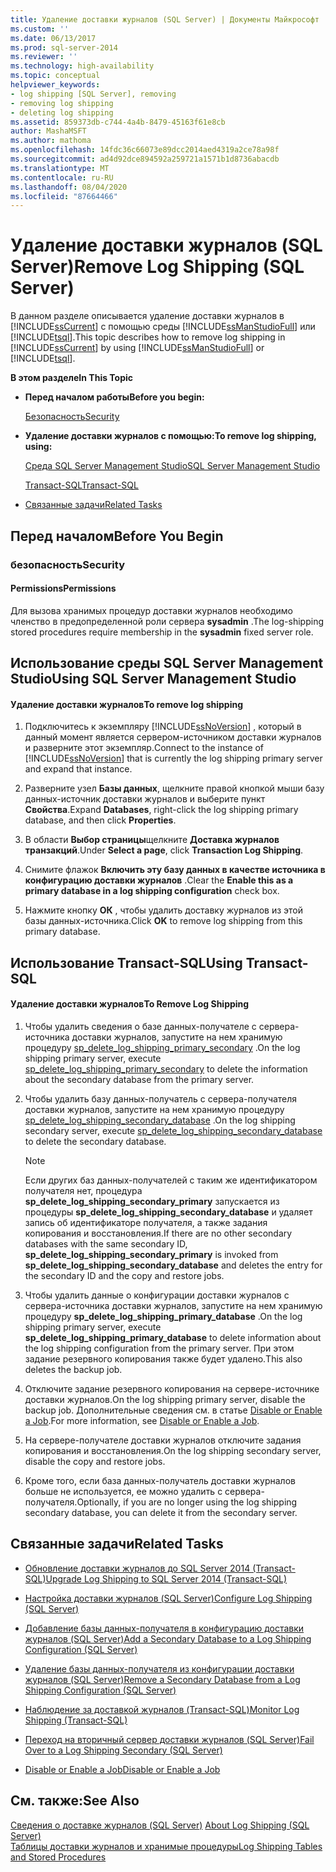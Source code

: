 ```yaml
---
title: Удаление доставки журналов (SQL Server) | Документы Майкрософт
ms.custom: ''
ms.date: 06/13/2017
ms.prod: sql-server-2014
ms.reviewer: ''
ms.technology: high-availability
ms.topic: conceptual
helpviewer_keywords:
- log shipping [SQL Server], removing
- removing log shipping
- deleting log shipping
ms.assetid: 859373db-c744-4a4b-8479-45163f61e8cb
author: MashaMSFT
ms.author: mathoma
ms.openlocfilehash: 14fdc36c66073e89dcc2014aed4319a2ce78a98f
ms.sourcegitcommit: ad4d92dce894592a259721a1571b1d8736abacdb
ms.translationtype: MT
ms.contentlocale: ru-RU
ms.lasthandoff: 08/04/2020
ms.locfileid: "87664466"
---
```

# <a name="remove-log-shipping-sql-server"></a><span data-ttu-id="2b242-102">Удаление доставки журналов (SQL Server)</span><span class="sxs-lookup"><span data-stu-id="2b242-102">Remove Log Shipping (SQL Server)</span></span>
  <span data-ttu-id="2b242-103">В данном разделе описывается удаление доставки журналов в [!INCLUDE[ssCurrent](../../includes/sscurrent-md.md)] с помощью среды [!INCLUDE[ssManStudioFull](../../includes/ssmanstudiofull-md.md)] или [!INCLUDE[tsql](../../includes/tsql-md.md)].</span><span class="sxs-lookup"><span data-stu-id="2b242-103">This topic describes how to remove log shipping in [!INCLUDE[ssCurrent](../../includes/sscurrent-md.md)] by using [!INCLUDE[ssManStudioFull](../../includes/ssmanstudiofull-md.md)] or [!INCLUDE[tsql](../../includes/tsql-md.md)].</span></span>  
  
 <span data-ttu-id="2b242-104">**В этом разделе**</span><span class="sxs-lookup"><span data-stu-id="2b242-104">**In This Topic**</span></span>  
  
-   <span data-ttu-id="2b242-105">**Перед началом работы**</span><span class="sxs-lookup"><span data-stu-id="2b242-105">**Before you begin:**</span></span>  
  
     [<span data-ttu-id="2b242-106">Безопасность</span><span class="sxs-lookup"><span data-stu-id="2b242-106">Security</span></span>](#Security)  
  
-   <span data-ttu-id="2b242-107">**Удаление доставки журналов с помощью:**</span><span class="sxs-lookup"><span data-stu-id="2b242-107">**To remove log shipping, using:**</span></span>  
  
     [<span data-ttu-id="2b242-108">Среда SQL Server Management Studio</span><span class="sxs-lookup"><span data-stu-id="2b242-108">SQL Server Management Studio</span></span>](#SSMSProcedure)  
  
     [<span data-ttu-id="2b242-109">Transact-SQL</span><span class="sxs-lookup"><span data-stu-id="2b242-109">Transact-SQL</span></span>](#TsqlProcedure)  
  
-   [<span data-ttu-id="2b242-110">Связанные задачи</span><span class="sxs-lookup"><span data-stu-id="2b242-110">Related Tasks</span></span>](#RelatedTasks)  
  
##  <a name="before-you-begin"></a><a name="BeforeYouBegin"></a> <span data-ttu-id="2b242-111">Перед началом</span><span class="sxs-lookup"><span data-stu-id="2b242-111">Before You Begin</span></span>  
  
###  <a name="security"></a><a name="Security"></a> <span data-ttu-id="2b242-112">безопасность</span><span class="sxs-lookup"><span data-stu-id="2b242-112">Security</span></span>  
  
####  <a name="permissions"></a><a name="Permissions"></a> <span data-ttu-id="2b242-113">Permissions</span><span class="sxs-lookup"><span data-stu-id="2b242-113">Permissions</span></span>  
 <span data-ttu-id="2b242-114">Для вызова хранимых процедур доставки журналов необходимо членство в предопределенной роли сервера **sysadmin** .</span><span class="sxs-lookup"><span data-stu-id="2b242-114">The log-shipping stored procedures require membership in the **sysadmin** fixed server role.</span></span>  
  
##  <a name="using-sql-server-management-studio"></a><a name="SSMSProcedure"></a> <span data-ttu-id="2b242-115">Использование среды SQL Server Management Studio</span><span class="sxs-lookup"><span data-stu-id="2b242-115">Using SQL Server Management Studio</span></span>  
  
#### <a name="to-remove-log-shipping"></a><span data-ttu-id="2b242-116">Удаление доставки журналов</span><span class="sxs-lookup"><span data-stu-id="2b242-116">To remove log shipping</span></span>  
  
1.  <span data-ttu-id="2b242-117">Подключитесь к экземпляру [!INCLUDE[ssNoVersion](../../includes/ssnoversion-md.md)] , который в данный момент является сервером-источником доставки журналов и разверните этот экземпляр.</span><span class="sxs-lookup"><span data-stu-id="2b242-117">Connect to the instance of [!INCLUDE[ssNoVersion](../../includes/ssnoversion-md.md)] that is currently the log shipping primary server and expand that instance.</span></span>  
  
2.  <span data-ttu-id="2b242-118">Разверните узел **Базы данных**, щелкните правой кнопкой мыши базу данных-источник доставки журналов и выберите пункт **Свойства**.</span><span class="sxs-lookup"><span data-stu-id="2b242-118">Expand **Databases**, right-click the log shipping primary database, and then click **Properties**.</span></span>  
  
3.  <span data-ttu-id="2b242-119">В области **Выбор страницы**щелкните **Доставка журналов транзакций**.</span><span class="sxs-lookup"><span data-stu-id="2b242-119">Under **Select a page**, click **Transaction Log Shipping**.</span></span>  
  
4.  <span data-ttu-id="2b242-120">Снимите флажок **Включить эту базу данных в качестве источника в конфигурацию доставки журналов** .</span><span class="sxs-lookup"><span data-stu-id="2b242-120">Clear the **Enable this as a primary database in a log shipping configuration** check box.</span></span>  
  
5.  <span data-ttu-id="2b242-121">Нажмите кнопку **ОК** , чтобы удалить доставку журналов из этой базы данных-источника.</span><span class="sxs-lookup"><span data-stu-id="2b242-121">Click **OK** to remove log shipping from this primary database.</span></span>  
  
##  <a name="using-transact-sql"></a><a name="TsqlProcedure"></a> <span data-ttu-id="2b242-122">Использование Transact-SQL</span><span class="sxs-lookup"><span data-stu-id="2b242-122">Using Transact-SQL</span></span>  
  
#### <a name="to-remove-log-shipping"></a><span data-ttu-id="2b242-123">Удаление доставки журналов</span><span class="sxs-lookup"><span data-stu-id="2b242-123">To Remove Log Shipping</span></span>  
  
1.  <span data-ttu-id="2b242-124">Чтобы удалить сведения о базе данных-получателе с сервера-источника доставки журналов, запустите на нем хранимую процедуру [sp_delete_log_shipping_primary_secondary](/sql/relational-databases/system-stored-procedures/sp-delete-log-shipping-primary-secondary-transact-sql) .</span><span class="sxs-lookup"><span data-stu-id="2b242-124">On the log shipping primary server, execute [sp_delete_log_shipping_primary_secondary](/sql/relational-databases/system-stored-procedures/sp-delete-log-shipping-primary-secondary-transact-sql) to delete the information about the secondary database from the primary server.</span></span>  
  
2.  <span data-ttu-id="2b242-125">Чтобы удалить базу данных-получатель с сервера-получателя доставки журналов, запустите на нем хранимую процедуру [sp_delete_log_shipping_secondary_database](/sql/relational-databases/system-stored-procedures/sp-delete-log-shipping-secondary-database-transact-sql) .</span><span class="sxs-lookup"><span data-stu-id="2b242-125">On the log shipping secondary server, execute [sp_delete_log_shipping_secondary_database](/sql/relational-databases/system-stored-procedures/sp-delete-log-shipping-secondary-database-transact-sql) to delete the secondary database.</span></span>  
  
    > [!NOTE]  
    >  <span data-ttu-id="2b242-126">Если других баз данных-получателей с таким же идентификатором получателя нет, процедура **sp_delete_log_shipping_secondary_primary** запускается из процедуры **sp_delete_log_shipping_secondary_database** и удаляет запись об идентификаторе получателя, а также задания копирования и восстановления.</span><span class="sxs-lookup"><span data-stu-id="2b242-126">If there are no other secondary databases with the same secondary ID, **sp_delete_log_shipping_secondary_primary** is invoked from **sp_delete_log_shipping_secondary_database** and deletes the entry for the secondary ID and the copy and restore jobs.</span></span>  
  
3.  <span data-ttu-id="2b242-127">Чтобы удалить данные о конфигурации доставки журналов с сервера-источника доставки журналов, запустите на нем хранимую процедуру **sp_delete_log_shipping_primary_database** .</span><span class="sxs-lookup"><span data-stu-id="2b242-127">On the log shipping primary server, execute **sp_delete_log_shipping_primary_database** to delete information about the log shipping configuration from the primary server.</span></span> <span data-ttu-id="2b242-128">При этом задание резервного копирования также будет удалено.</span><span class="sxs-lookup"><span data-stu-id="2b242-128">This also deletes the backup job.</span></span>  
  
4.  <span data-ttu-id="2b242-129">Отключите задание резервного копирования на сервере-источнике доставки журналов.</span><span class="sxs-lookup"><span data-stu-id="2b242-129">On the log shipping primary server, disable the backup job.</span></span> <span data-ttu-id="2b242-130">Дополнительные сведения см. в статье [Disable or Enable a Job](../../ssms/agent/disable-or-enable-a-job.md).</span><span class="sxs-lookup"><span data-stu-id="2b242-130">For more information, see [Disable or Enable a Job](../../ssms/agent/disable-or-enable-a-job.md).</span></span>  
  
5.  <span data-ttu-id="2b242-131">На сервере-получателе доставки журналов отключите задания копирования и восстановления.</span><span class="sxs-lookup"><span data-stu-id="2b242-131">On the log shipping secondary server, disable the copy and restore jobs.</span></span>  
  
6.  <span data-ttu-id="2b242-132">Кроме того, если база данных-получатель доставки журналов больше не используется, ее можно удалить с сервера-получателя.</span><span class="sxs-lookup"><span data-stu-id="2b242-132">Optionally, if you are no longer using the log shipping secondary database, you can delete it from the secondary server.</span></span>  
  
##  <a name="related-tasks"></a><a name="RelatedTasks"></a> <span data-ttu-id="2b242-133">Связанные задачи</span><span class="sxs-lookup"><span data-stu-id="2b242-133">Related Tasks</span></span>  
  
-   [<span data-ttu-id="2b242-134">Обновление доставки журналов до SQL Server 2014 &#40;Transact-SQL&#41;</span><span class="sxs-lookup"><span data-stu-id="2b242-134">Upgrade Log Shipping to SQL Server 2014 &#40;Transact-SQL&#41;</span></span>](upgrading-log-shipping-to-sql-server-2016-transact-sql.md)  
  
-   [<span data-ttu-id="2b242-135">Настройка доставки журналов (SQL Server)</span><span class="sxs-lookup"><span data-stu-id="2b242-135">Configure Log Shipping &#40;SQL Server&#41;</span></span>](configure-log-shipping-sql-server.md)  
  
-   [<span data-ttu-id="2b242-136">Добавление базы данных-получателя в конфигурацию доставки журналов (SQL Server)</span><span class="sxs-lookup"><span data-stu-id="2b242-136">Add a Secondary Database to a Log Shipping Configuration &#40;SQL Server&#41;</span></span>](add-a-secondary-database-to-a-log-shipping-configuration-sql-server.md)  
  
-   [<span data-ttu-id="2b242-137">Удаление базы данных-получателя из конфигурации доставки журналов (SQL Server)</span><span class="sxs-lookup"><span data-stu-id="2b242-137">Remove a Secondary Database from a Log Shipping Configuration &#40;SQL Server&#41;</span></span>](remove-a-secondary-database-from-a-log-shipping-configuration-sql-server.md)  
  
-   [<span data-ttu-id="2b242-138">Наблюдение за доставкой журналов (Transact-SQL)</span><span class="sxs-lookup"><span data-stu-id="2b242-138">Monitor Log Shipping &#40;Transact-SQL&#41;</span></span>](monitor-log-shipping-transact-sql.md)  
  
-   [<span data-ttu-id="2b242-139">Переход на вторичный сервер доставки журналов (SQL Server)</span><span class="sxs-lookup"><span data-stu-id="2b242-139">Fail Over to a Log Shipping Secondary &#40;SQL Server&#41;</span></span>](fail-over-to-a-log-shipping-secondary-sql-server.md)  
  
-   [<span data-ttu-id="2b242-140">Disable or Enable a Job</span><span class="sxs-lookup"><span data-stu-id="2b242-140">Disable or Enable a Job</span></span>](../../ssms/agent/disable-or-enable-a-job.md)  
  
## <a name="see-also"></a><span data-ttu-id="2b242-141">См. также:</span><span class="sxs-lookup"><span data-stu-id="2b242-141">See Also</span></span>  
 <span data-ttu-id="2b242-142">[Сведения о доставке журналов (SQL Server)](about-log-shipping-sql-server.md) </span><span class="sxs-lookup"><span data-stu-id="2b242-142">[About Log Shipping &#40;SQL Server&#41;](about-log-shipping-sql-server.md) </span></span>  
 [<span data-ttu-id="2b242-143">Таблицы доставки журналов и хранимые процедуры</span><span class="sxs-lookup"><span data-stu-id="2b242-143">Log Shipping Tables and Stored Procedures</span></span>](log-shipping-tables-and-stored-procedures.md)  
  
  
